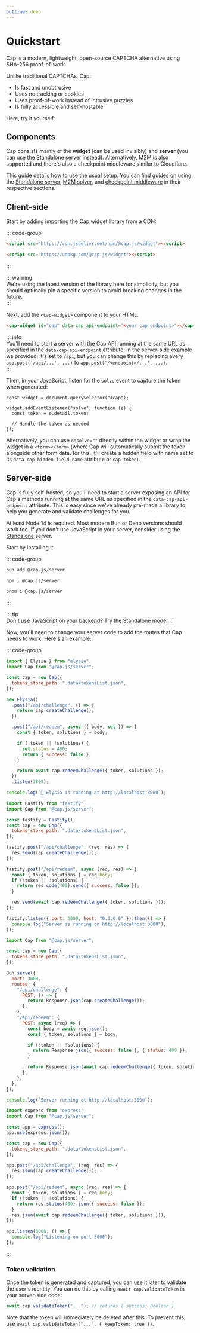 ```yaml
---
outline: deep
---
```


# Quickstart

Cap is a modern, lightweight, open-source CAPTCHA alternative using SHA-256 proof-of-work.

Unlike traditional CAPTCHAs, Cap:

- Is fast and unobtrusive
- Uses no tracking or cookies
- Uses proof-of-work instead of intrusive puzzles
- Is fully accessible and self-hostable

Here, try it yourself:

<Demo />

## Components

Cap consists mainly of the **widget** (can be used invisibly) and **server** (you can use the Standalone server instead). Alternatively, M2M is also supported and there's also a checkpoint middleware similar to Cloudflare.

This guide details how to use the usual setup. You can find guides on using the [Standalone server](./standalone.md), [M2M solver](./solver.md), and [checkpoint middleware](./middleware/index.md) in their respective sections.

## Client-side

Start by adding importing the Cap widget library from a CDN:

::: code-group

```html [jsdelivr]
<script src="https://cdn.jsdelivr.net/npm/@cap.js/widget"></script>
```

```html [unpkg]
<script src="https://unpkg.com/@cap.js/widget"></script>
```

:::

::: warning  
We're using the latest version of the library here for simplicity, but you should optimally pin a specific version to avoid breaking changes in the future.  
:::

Next, add the `<cap-widget>` component to your HTML.

```html
<cap-widget id="cap" data-cap-api-endpoint="<your cap endpoint>"></cap-widget>
```

::: info  
You'll need to start a server with the Cap API running at the same URL as specified in the `data-cap-api-endpoint` attribute. In the server-side example we provided, it's set to `/api`, but you can change this by replacing every `app.post('/api/...', ...)` to `app.post('/<endpoint>/...', ...)`.  
:::

Then, in your JavaScript, listen for the `solve` event to capture the token when generated:

```js{3}
const widget = document.querySelector("#cap");

widget.addEventListener("solve", function (e) {
  const token = e.detail.token;

  // Handle the token as needed
});
```

Alternatively, you can use `onsolve=""` directly within the widget or wrap the widget in a `<form></form>` (where Cap will automatically submit the token alongside other form data. for this, it'll create a hidden field with name set to its `data-cap-hidden-field-name` attribute or `cap-token`).

## Server-side

Cap is fully self-hosted, so you'll need to start a server exposing an API for Cap's methods running at the same URL as specified in the `data-cap-api-endpoint` attribute. This is easy since we've already pre-made a library to help you generate and validate challenges for you.

At least Node 14 is required. Most modern Bun or Deno versions should work too. If you don't use JavaScript in your server, consider using the [Standalone](standalone.md) server.

Start by installing it:

::: code-group

```bash [bun]
bun add @cap.js/server
```

```bash [npm]
npm i @cap.js/server
```

```bash [pnpm]
pnpm i @cap.js/server
```

:::

::: tip  
Don't use JavaScript on your backend? Try the [Standalone mode](./standalone.md). :::

Now, you'll need to change your server code to add the routes that Cap needs to work. Here's an example:

::: code-group

```js [elysia]
import { Elysia } from "elysia";
import Cap from "@cap.js/server";

const cap = new Cap({
  tokens_store_path: ".data/tokensList.json",
});

new Elysia()
  .post("/api/challenge", () => {
    return cap.createChallenge();
  })

  .post("/api/redeem", async ({ body, set }) => {
    const { token, solutions } = body;

    if (!token || !solutions) {
      set.status = 400;
      return { success: false };
    }

    return await cap.redeemChallenge({ token, solutions });
  })
  .listen(3000);

console.log(`🦊 Elysia is running at http://localhost:3000`);
```

```js [fastify]
import Fastify from "fastify";
import Cap from "@cap.js/server";

const fastify = Fastify();
const cap = new Cap({
  tokens_store_path: ".data/tokensList.json",
});

fastify.post("/api/challenge", (req, res) => {
  res.send(cap.createChallenge());
});

fastify.post("/api/redeem", async (req, res) => {
  const { token, solutions } = req.body;
  if (!token || !solutions) {
    return res.code(400).send({ success: false });
  }

  res.send(await cap.redeemChallenge({ token, solutions }));
});

fastify.listen({ port: 3000, host: "0.0.0.0" }).then(() => {
  console.log("Server is running on http://localhost:3000");
});
```

```js [bun.serve]
import Cap from "@cap.js/server";

const cap = new Cap({
  tokens_store_path: ".data/tokensList.json",
});

Bun.serve({
  port: 3000,
  routes: {
    "/api/challenge": {
      POST: () => {
        return Response.json(cap.createChallenge());
      },
    },
    "/api/redeem": {
      POST: async (req) => {
        const body = await req.json();
        const { token, solutions } = body;

        if (!token || !solutions) {
          return Response.json({ success: false }, { status: 400 });
        }

        return Response.json(await cap.redeemChallenge({ token, solutions }));
      },
    },
  },
});

console.log(`Server running at http://localhost:3000`);
```

```js [express]
import express from "express";
import Cap from "@cap.js/server";

const app = express();
app.use(express.json());

const cap = new Cap({
  tokens_store_path: ".data/tokensList.json",
});

app.post("/api/challenge", (req, res) => {
  res.json(cap.createChallenge());
});

app.post("/api/redeem", async (req, res) => {
  const { token, solutions } = req.body;
  if (!token || !solutions) {
    return res.status(400).json({ success: false });
  }
  res.json(await cap.redeemChallenge({ token, solutions }));
});

app.listen(3000, () => {
  console.log("Listening on port 3000");
});
```

:::

### Token validation

Once the token is generated and captured, you can use it later to validate the user's identity. You can do this by calling `await cap.validateToken` in your server-side code:

```js
await cap.validateToken("..."); // returns { success: Boolean }
```

Note that the token will immediately be deleted after this. To prevent this, use `await cap.validateToken("...", { keepToken: true })`.
